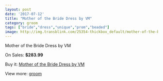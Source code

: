 ```yaml
---
layout: post
date: '2017-07-12'
title: "Mother of the Bride Dress by VM"
category: groom
tags: ["bride","dress","unique","prom","beaded"]
image: http://img.transblink.com/25354-thickbox_default/mother-of-the-bride-dress-by-vm.jpg
---
```

Mother of the Bride Dress by VM

On Sales: **$283.99**
<a href="https://www.transblink.com/en/groom/7987-mother-of-the-bride-dress-by-vm.html"><amp-img layout="responsive" width="600" height="600" src="//img.transblink.com/25354-thickbox_default/mother-of-the-bride-dress-by-vm.jpg" alt="Mother of the Bride Dress by VM 0" /></a>

Buy it: [Mother of the Bride Dress by VM](https://www.transblink.com/en/groom/7987-mother-of-the-bride-dress-by-vm.html "Mother of the Bride Dress by VM")

View more: [groom](https://www.transblink.com/en/61-groom "groom")